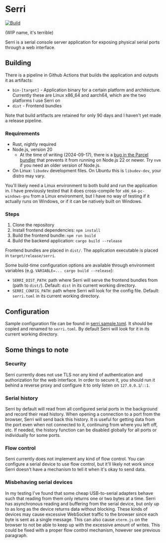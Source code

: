 # Serri

[![Build](https://github.com/Spanfile/Serri/actions/workflows/build.yml/badge.svg)](https://github.com/Spanfile/Serri/actions/workflows/build.yml)

(WIP name, it's terrible)

Serri is a serial console server application for exposing physical serial ports through a web
interface.

## Building

There is a pipeline in Github Actions that builds the application and outputs it as artifacts:

- `bin-[target]` - Application binary for a certain platform and architecture. Currently these are
  Linux x86_64 and aarch64, which are the two platforms I use Serri on
- `dist` - Frontend bundles

Note that build artifacts are retained for only 90 days and I haven't yet made a release pipeline.

### Requirements

- Rust, nightly required
- Node.js, version 20
    - At the time of writing (2024-09-17), there is
      a [bug in the Parcel bundler](https://github.com/parcel-bundler/parcel/issues/9926) that
      prevents it from running on Node.js 22 or newer. Try `nvm` if you need an older version of
      Node.js.
- On Linux: `libudev` development files. On Ubuntu this is `libudev-dev`, your distro may vary.

You'll likely need a Linux environment to both build and run the application in. I have previously
tested that it does cross-compile for `x86_64-pc-windows-gnu` from a Linux environment, but I have
no way of testing if it actually runs on Windows, or if it can be natively built on Windows.

### Steps

1. Clone the repository
2. Install frontend dependencies: `npm install`
3. Build the frontend bundle: `npm run build`
4. Build the backend application: `cargo build --release`

Frontend bundles are placed in `dist/`. The application executable is placed in
`target/release/serri`.

Some build-time configuration options are available through environment variables (e.g.
`VARIABLE=... cargo build --release`):

- `SERRI_DIST_PATH`: path where Serri will serve the frontend bundles from (path to `dist/`).
  Default: `dist` in its current working directory.
- `SERRI_CONFIG_PATH`: path where Serri will look for the config file. Default: `serri.toml` in its
  current working directory.

## Configuration

Sample configuration file can be found in [serri.sample.toml](serri.sample.toml). It should be
copied and renamed to `serri.toml`. By default Serri will look for it in its current working
directory.

## Some things to note

### Security

Serri currently does not use TLS nor any kind of authentication and authorization for the web
interface. In order to secure it, you should run it behind a reverse proxy and configure it to only
listen on `127.0.0.1`/`::1`.

### Serial history

Serri by default will read from all configured serial ports in the background and record their read
history. When opening a connection to a port from the browser, Serri will send back this history. It
is useful for getting data from the port even when not connected to it, continuing from where you
left off, etc. If needed, the history function can be disabled globally for all ports or
individually for some ports.

### Flow control

Serri currently does not implement any kind of flow control. You can configure a serial device to
use flow control, but it'll likely not work since Serri doesn't have a mechanism to tell it when
it's okay to send data.

### Misbehaving serial devices

In my testing I've found that some cheap USB-to-serial adapters behave such that reading from them
only returns one or two bytes at a time. Serri has asynchronous reading and buffering from the
serial device, but only up to as long as the device returns data without blocking. These kinds of
devices may cause excessive WebSocket traffic to the browser since each byte is sent as a single
message. This can also cause `xterm.js` on the browser to not be able to keep up with the excessive
amount of writes. This could be fixed with a proper flow control mechanism, however see previous
paragraph.
